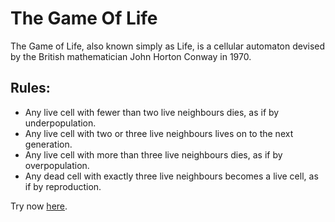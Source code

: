 # The Game Of Life
The Game of Life, also known simply as Life, is a cellular automaton devised by the British mathematician John Horton Conway in 1970.

## Rules: 
* Any live cell with fewer than two live neighbours dies, as if by underpopulation.
* Any live cell with two or three live neighbours lives on to the next generation.
* Any live cell with more than three live neighbours dies, as if by overpopulation.
* Any dead cell with exactly three live neighbours becomes a live cell, as if by reproduction.

Try now [here](https://flowr1x.github.io/game-of-life/).
